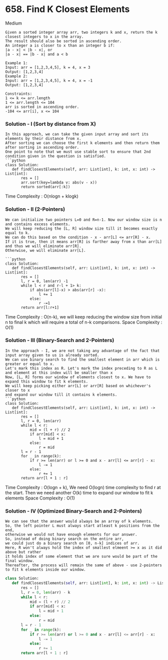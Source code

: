 # 658. Find K Closest Elements
Medium
```
Given a sorted integer array arr, two integers k and x, return the k closest integers to x in the array.
The result should also be sorted in ascending order.
An integer a is closer to x than an integer b if:
|a - x| < |b - x|, or
|a - x| == |b - x| and a < b
 
Example 1:
Input: arr = [1,2,3,4,5], k = 4, x = 3
Output: [1,2,3,4]
Example 2:
Input: arr = [1,2,3,4,5], k = 4, x = -1
Output: [1,2,3,4]
 
Constraints:
1 <= k <= arr.length
1 <= arr.length <= 104
arr is sorted in ascending order.
-104 <= arr[i], x <= 104
```
### Solution - I (Sort by distance from X)
```
In this approach, we can take the given input array and sort its elements by their distance from x.
After sorting we can choose the first k elements and then return them after sorting in ascending order.
One point to note that we must use stable sort to ensure that 2nd condition given in the question is satisfied.
```python
class Solution:
   def findClosestElements(self, arr: List[int], k: int, x: int) -> List[int]:
       res = []
       arr.sort(key=lambda v: abs(v - x))
       return sorted(arr[:k])
```
Time Complexity : O(nlogn + klogk)
### Solution - II (2-Pointers)
```
We can initialize two pointers L=0 and R=n-1. Now our window size is n and contains excess elements.
We will keep reducing the [L, R] window size till it becomes exactly equal to k.
We can do this based on the condition - x - arr[L] <= arr[R] - x.
If it is true, then it means arr[R] is farther away from x than arr[L] and thus we will eliminate arr[R].
Otherwise, we will eliminate arr[L].

```python
class Solution:
   def findClosestElements(self, arr: List[int], k: int, x: int) -> List[int]:
       res = []
       l, r = 0, len(arr) -1
       while l < r and r-l + 1> k:
           if abs(arr[l]-x) > abs(arr[r] -x):
               l += 1
           else:
               r -=1
       return arr[l:r+1]
``` 
Time Complexity : O(n-k), we will keep reducing the window size from initial n to final k which will require a total of n-k comparisons.
 Space Complexity : O(1)
### Solution - III (Binary-Search and 2-Pointers)
``` 
In the approach - I, we are not taking any advantage of the fact that input array given to us is already sorted.
We can use binary search to find the smallest element in arr which is greater or equal to x.
Let's mark this index as R. Let's mark the index preceding to R as L and element at this index will be smaller than x
Now, [L, R] forms our window of elements closest to x. We have to expand this window to fit k elements.
We will keep picking either arr[L] or arr[R] based on whichever's closer to x
and expand our window till it contains k elements.
```python
class Solution:
   def findClosestElements(self, arr: List[int], k: int, x: int) -> List[int]:
       res = []
       l, r = 0, len(arr)
       while l < r:
           mid = (l + r) // 2
           if arr[mid] < x:
               l = mid + 1
           else:
               r = mid
       l = r - 1
       for _ in range(k):
           if r >= len(arr) or l >= 0 and x - arr[l] <= arr[r] - x:
               l -= 1
           else:
               r += 1
       return arr[l + 1 : r]
```

Time Complexity : O(logn + k), We need O(logn) time complexity to find r at the start. Then we need another O(k) time to expand our window to fit k elements
Space Complexity : O(1)
### Solution - IV (Optimized Binary-Search and 2-Pointers)
``` 
We can see that the answer would always be an array of k elements.
So, the left pointer L must always start atleast k positions from the end,
otherwise we would not have enough elements for our answer.
So, instead of doing binary search on the entire arr,
we could just do a binary search on [0, n-k] indices of arr.
Here, R won't always hold the index of smallest elmeent >= x as it did above but rather
it holds index of some element that we are sure would be part of the final window.
Thereafter, the process will remain the same of above - use 2-pointers to fit k elements inside our window.
``` 

```python
class Solution:
   def findClosestElements(self, arr: List[int], k: int, x: int) -> List[int]:
       res = []
       l, r = 0, len(arr) - k
       while l < r:
           mid = (l + r) // 2
           if arr[mid] < x:
               l = mid + 1
           else:
               r = mid
       l = r - 1
       for _ in range(k):
           if r >= len(arr) or l >= 0 and x - arr[l] <= arr[r] - x:
               l -= 1
           else:
               r += 1
       return arr[l + 1 : r]
```
